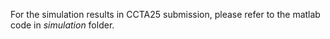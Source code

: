For the simulation results in CCTA25 submission, please refer to the matlab code in *simulation* folder.
